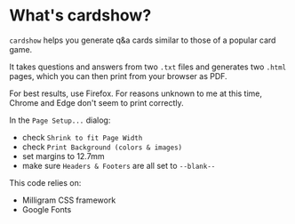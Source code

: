 # What's cardshow?

`cardshow` helps you generate q&a cards similar to those of a popular card game.

It takes questions and answers from two `.txt` files and generates two `.html` pages, which you can then print from your browser as PDF.

For best results, use Firefox. For reasons unknown to me at this time, Chrome and Edge don't seem to print correctly.

In the `Page Setup...` dialog:
* check `Shrink to fit Page Width`
* check `Print Background (colors & images)`
* set margins to 12.7mm
* make sure `Headers & Footers` are all set to `--blank--`

This code relies on:
* Milligram CSS framework
* Google Fonts
